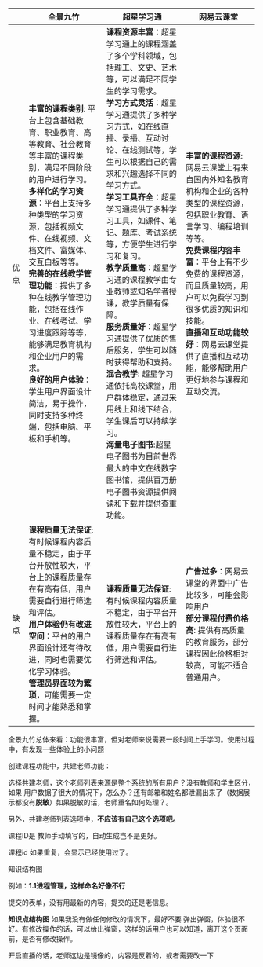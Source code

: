 

|      | 全景九竹                                                     | 超星学习通                                                   | 网易云课堂                                                   |
| ---- | ------------------------------------------------------------ | ------------------------------------------------------------ | ------------------------------------------------------------ |
| 优点 | **丰富的课程类别**: 平台上包含基础教育、职业教育、高等教育、社会教育等丰富的课程类别，满足不同阶段的用户进行学习。<br/>**多样化的学习资源**：平台上支持多种类型的学习资源，包括视频文件、在线视频、文档文件、富媒体、交互白板等等。<br/>**完善的在线教学管理功能**：提供了多种在线教学管理功能，包括在线作业、在线考试、学习进度跟踪等等，能够满足教育机构和企业用户的需求。<br/>**良好的用户体验**：学生用户界面设计简洁，易于操作，同时支持多种终端，包括电脑、平板和手机等。 | **课程资源丰富**：超星学习通上的课程涵盖了多个学科领域，包括理工、文史、艺术等，可以满足不同学生的学习需求。<br/>**学习方式灵活**：超星学习通提供了多种学习方式，如在线直播、录播、互动讨论、在线测试等，学生可以根据自己的需求和兴趣选择不同的学习方式。<br/>**学习工具齐全**：超星学习通提供了多种学习工具，如课件、笔记、题库、考试系统等，方便学生进行学习和复习。<br/>**教学质量高**：超星学习通的课程教学由专业教师或知名学者授课，教学质量有保障。<br/>**服务质量好**：超星学习通提供了优质的售后服务，学生可以随时获得帮助和支持。<br/>**混合教学**: 超星学习通依托高校课堂，用户群体稳定，通过采用线上和线下结合，学生课后可以持续学习。<br/>**海量电子图书**:超星电子图书为目前世界最大的中文在线数字图书馆，提供百万册电子图书资源提供阅读和下载并提供查重功能。 | **丰富的课程资源**: 网易云课堂上有来自国内外知名教育机构和企业的各种类型的课程资源，包括职业教育、语言学习、编程培训等等。<br/>**免费课程内容丰富**：平台上有不少免费的课程资源，而且质量较高，用户可以免费学习到很多优质的知识和技能。<br/>**直播和互动功能较好**：网易云课堂提供了直播和互动功能，能够帮助用户更好地参与课程和互动交流。 |
| 缺点 | **课程质量无法保证**: 有时候课程内容质量不稳定，由于平台开放性较大，平台上的课程质量存在有高有低，用户需要自行进行筛选和评估。<br/>**用户体验仍有改进空间**：平台的用户界面设计还有待改进，同时也需要优化学习体验。<br/>**管理员界面较为繁琐**，可能需要一定时间才能熟悉和掌握。 | **课程质量无法保证**: 有时候课程内容质量不稳定，由于平台开放性较大，平台上的课程质量存在有高有低，用户需要自行进行筛选和评估。<br/> | **广告过多**：网易云课堂的界面中广告比较多，可能会影响用户<br/>**部分课程付费价格高**: 提供有高质量的教育服务，部分课程因此价格相对较高，可能不适合普通用户。 |



全景九竹总体来看：功能很丰富，但对老师来说需要一段时间上手学习。使用过程中，有发现一些体验上的小问题

创建课程功能中，共建老师功能：

选择共建老师，这个老师列表来源是整个系统的所有用户？没有教师和学生区分，如果 用户数据了很大的情况下，怎么办？还有邮箱和姓名都泄漏出来了（数据展示都没有**脱敏**）如果脱敏的话，老师重名如何处理？。






另外，共建老师列表选项中，**不应该有自己这个选项吧。**





课程ID是 教师手动填写的，自动生成岂不是更好。


课程id 如果重复，会显示已经使用过了。




知识结构图

例如：**1.1进程管理，这样命名好像不行**





提交的表单，没有用最新的内容，提交的还是老信息。


**知识点结构图** 如果我没有做任何修改的情况下，最好不要 弹出弹窗，体验很不好。有修改操作的话，可以给出弹窗，这样的话用户也可以知道，离开这个页面前，是否有修改操作。


开启直播的话，老师这边是镜像的，内容是反着的，或者需要改一下




